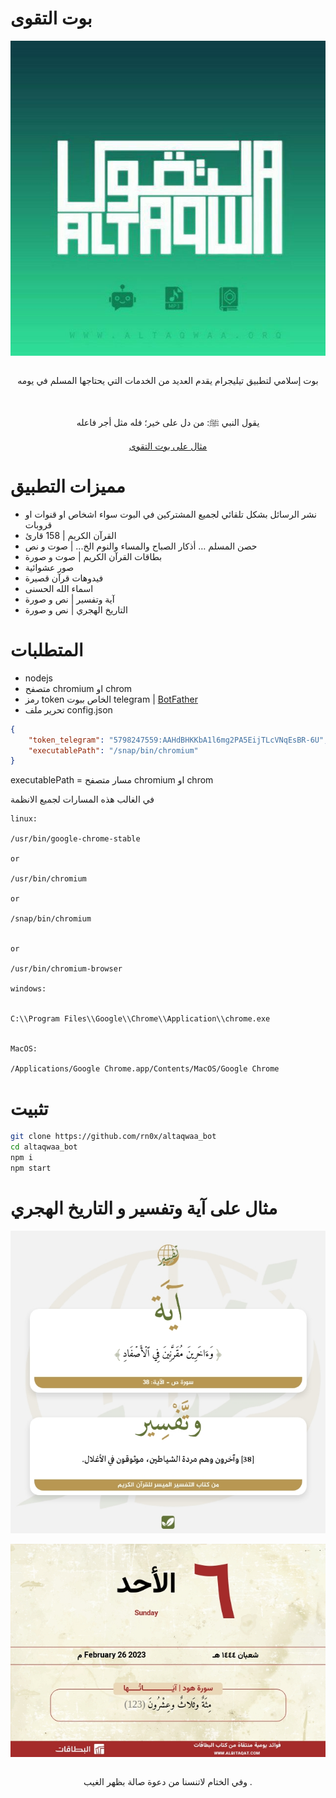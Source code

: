 # بوت التقوى

<div align="center">
  <img align="center" src="./logo.jpg">

  <br>
  <br>

  بوت إسلامي لتطبيق تيليجرام يقدم العديد من الخدمات التي يحتاجها المسلم في يومه 

  <br>

  يقول النبي ﷺ: من دل على خير؛ فله مثل أجر فاعله 

  [مثال على بوت التقوى](https://t.me/adhk2r_bot)

</div>


# مميزات التطبيق

- نشر الرسائل بشكل تلقائي لجميع المشتركين في البوت سواء اشخاص او قنوات او قروبات
- القرآن الكريم | 158 قارئ
- حصن المسلم … أذكار الصباح والمساء والنوم الخ... | صوت و نص
- بطاقات القرآن الكريم | صوت و صورة
- صور عشوائية
- فيدوهات قرآن قصيرة
- اسماء الله الحسنى
- آية وتفسير | نص و صورة
- التاريخ الهجري | نص و صورة


# المتطلبات

- nodejs 
- متصفح chromium او chrom
- رمز token الخاص ببوت telegram | [BotFather](https://t.me/BotFather)
- تحرير ملف config.json 


```json
{
    "token_telegram": "5798247559:AAHdBHKKbA1l6mg2PA5EijTLcVNqEsBR-6U",
    "executablePath": "/snap/bin/chromium"
}
```

executablePath = مسار متصفح chromium او chrom


في الغالب هذه المسارات لجميع الانظمة

```
linux:

/usr/bin/google-chrome-stable

or 

/usr/bin/chromium

or 

/snap/bin/chromium


or

/usr/bin/chromium-browser

windows:


C:\\Program Files\\Google\\Chrome\\Application\\chrome.exe


MacOS:

/Applications/Google Chrome.app/Contents/MacOS/Google Chrome
```

# تثبيت 

```bash
git clone https://github.com/rn0x/altaqwaa_bot
cd altaqwaa_bot
npm i
npm start
```


# مثال على آية وتفسير و التاريخ الهجري

<div align="center">

  <img align="center" src="./tafseerMouaser.jpeg">

  <br>
  <br>

  <img align="center" src="./Hijri.jpeg">

  <br>
  <br>

  وفي الختام لاتنسنا من دعوة صالة بظهر الغيب .
</div>
